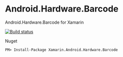 # Android.Hardware.Barcode
Android.Hardware.Barcode for Xamarin


[![Build status](https://ci.appveyor.com/api/projects/status/749ocvkwj1lre0p6/branch/master?svg=true)](https://ci.appveyor.com/project/chsword/android-hardware-barcode/branch/master)


Nuget

``` ps
PM> Install-Package Xamarin.Android.Hardware.Barcode
```
